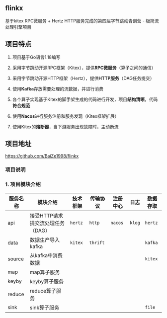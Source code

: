 ## flinkx
基于kitex RPC微服务 + Hertz HTTP服务完成的第四届字节跳动青训营 - 极简流处理引擎项目

## 项目特点

1. 项目基于Go语言1.18编写

2. 采用字节跳动开源RPC框架（Kitex），提供**RPC微服务**（算子之间的通信）
3. 采用字节跳动开源HTTP框架（Hertz），提供**HTTP服务**（DAG任务提交）
4. 使用**Kafka**存放需要处理的流数据，并进行消费

5. 各个算子实现基于Kitex的脚手架生成的代码进行开发，项目**结构清晰**，代码**符合规范**

6. 使用**Nacos**进行服务注册和服务发现（Kitex框架扩展）

7. 使用Kitex的**熔断器**，当下游服务出现故障时，主动断流

## 项目地址

https://github.com/BaiZe1998/flinkx

### 项目说明

### 1. 项目模块介绍

| 服务名称 | 模块介绍                          | 技术框架 | 传输协议 | 注册中心 | 日志   | 数据存取 |
| -------- | --------------------------------- | -------- | -------- | -------- | ------ | -------- |
| api      | 接受HTTP请求提交流处理任务（DAG） | `hertz`  | `http`   | `nacos`  | `klog` | `hertz`  |
| data     | 数据生产导入kafka                 | `kitex`  | `thrift` |          |        | `kafka`  |
| source   | 从kafka中消费数据                 |          |          |          |        | `kitex`  |
| map      | map算子服务                       |          |          |          |        |          |
| keyby    | keyby算子服务                     |          |          |          |        |          |
| reduce   | reduce算子服务                    |          |          |          |        |          |
| sink     | sink算子服务                      |          |          |          |        | `file`   |

